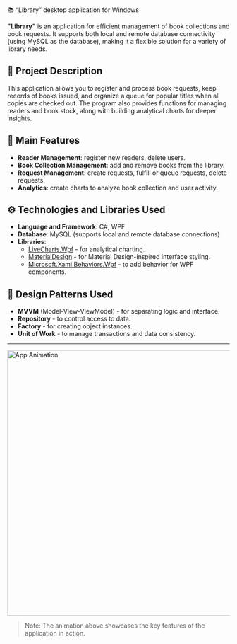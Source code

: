 📚 “Library” desktop application for Windows

**"Library"** is an application for efficient management of book collections and book requests. It supports both local and remote database connectivity (using MySQL as the database), making it a flexible solution for a variety of library needs.

## 📝 Project Description
This application allows you to register and process book requests, keep records of books issued, and organize a queue for popular titles when all copies are checked out. The program also provides functions for managing readers and book stock, along with building analytical charts for deeper insights.

## 🚀 Main Features
- **Reader Management**: register new readers, delete users.
- **Book Collection Management**: add and remove books from the library.
- **Request Management**: create requests, fulfill or queue requests, delete requests.
- **Analytics**: create charts to analyze book collection and user activity.

## ⚙️ Technologies and Libraries Used
- **Language and Framework**: C#, WPF
- **Database**: MySQL (supports local and remote database connections)
- **Libraries**:
  - [LiveCharts.Wpf](https://lvcharts.net/App/examples/v1/wpf/Basic%20Line%20Chart) - for analytical charting.
  - [MaterialDesign](http://materialdesigninxaml.net/) - for Material Design-inspired interface styling.
  - [Microsoft.Xaml.Behaviors.Wpf](https://github.com/microsoft/XamlBehaviorsWpf) - to add behavior for WPF components.

## 🧩 Design Patterns Used
- **MVVM** (Model-View-ViewModel) - for separating logic and interface.
- **Repository** - to control access to data.
- **Factory** - for creating object instances.
- **Unit of Work** - to manage transactions and data consistency.

---
<img src="https://github.com/user-attachments/assets/d59a9bb8-5382-4009-9c09-6d46d9a5ecf5" width="600" alt="App Animation">

> Note: The animation above showcases the key features of the application in action.
